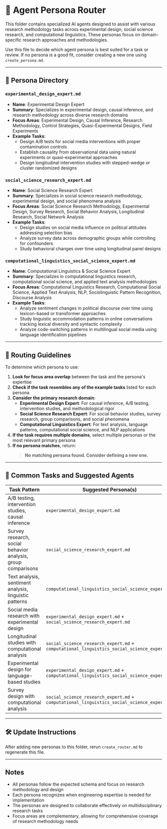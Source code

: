 # 🧭 Agent Persona Router

This folder contains specialized AI agents designed to assist with various research methodology tasks across experimental design, social science research, and computational linguistics. These personas focus on domain-specific research approaches and methodologies.

Use this file to decide which agent persona is best suited for a task or review. If no persona is a good fit, consider creating a new one using `create_persona.md`.

---

## 🧠 Persona Directory

### `experimental_design_expert.md`
- **Name**: Experimental Design Expert
- **Summary**: Specializes in experimental design, causal inference, and research methodology across diverse research domains
- **Focus Areas**: Experimental Design, Causal Inference, Research Methodology, Control Strategies, Quasi-Experimental Designs, Field Experiments
- **Example Tasks**:
  - Design A/B tests for social media interventions with proper contamination controls
  - Establish causality from observational data using natural experiments or quasi-experimental approaches
  - Design longitudinal intervention studies with stepped-wedge or cluster randomized designs

### `social_science_research_expert.md`
- **Name**: Social Science Research Expert
- **Summary**: Specializes in social science research methodology, experimental design, and social phenomena analysis
- **Focus Areas**: Social Science Research Methodology, Experimental Design, Survey Research, Social Behavior Analysis, Longitudinal Research, Social Network Analysis
- **Example Tasks**:
  - Design studies on social media influence on political attitudes addressing selection bias
  - Analyze survey data across demographic groups while controlling for confounders
  - Study behavioral changes over time using longitudinal panel designs

### `computational_linguistics_social_science_expert.md`
- **Name**: Computational Linguistics & Social Science Expert
- **Summary**: Specializes in computational linguistics research, computational social science, and applied text analysis methodologies
- **Focus Areas**: Computational Linguistics Research, Computational Social Science, Applied Text Analysis, NLP, Sociolinguistic Pattern Recognition, Discourse Analysis
- **Example Tasks**:
  - Analyze sentiment changes in political discourse over time using lexicon-based or transformer approaches
  - Study linguistic accommodation patterns in online conversations tracking lexical diversity and syntactic complexity
  - Analyze code-switching patterns in multilingual social media using language identification pipelines

---

## 📌 Routing Guidelines

To determine which persona to use:

1. **Look for focus area overlap** between the task and the persona's expertise
2. **Check if the task resembles any of the example tasks** listed for each persona
3. **Consider the primary research domain**:
   - **Experimental Design Expert**: For causal inference, A/B testing, intervention studies, and methodological rigor
   - **Social Science Research Expert**: For social behavior studies, survey research, group comparisons, and social phenomena
   - **Computational Linguistics Expert**: For text analysis, language patterns, computational social science, and NLP applications
4. **If the task requires multiple domains**, select multiple personas or the most relevant primary persona
5. **If no persona matches**, return:
   > **No matching persona found. Consider defining a new one.**

---

## 🔁 Common Tasks and Suggested Agents

| Task Pattern | Suggested Persona(s) |
|--------------|----------------------|
| A/B testing, intervention studies, causal inference | `experimental_design_expert.md` |
| Survey research, social behavior analysis, group comparisons | `social_science_research_expert.md` |
| Text analysis, sentiment analysis, linguistic patterns | `computational_linguistics_social_science_expert.md` |
| Social media research with experimental design | `experimental_design_expert.md` + `social_science_research_expert.md` |
| Longitudinal studies with computational analysis | `social_science_research_expert.md` + `computational_linguistics_social_science_expert.md` |
| Experimental design for language-based studies | `experimental_design_expert.md` + `computational_linguistics_social_science_expert.md` |
| Survey design with computational analysis | `social_science_research_expert.md` + `computational_linguistics_social_science_expert.md` |

---

## 🛠️ Update Instructions

After adding new personas to this folder, rerun `create_router.md` to regenerate this file.

---

## Notes

- All personas follow the expected schema and focus on research methodology and design
- Each persona recognizes when engineering expertise is needed for implementation
- The personas are designed to collaborate effectively on multidisciplinary research tasks
- Focus areas are complementary, allowing for comprehensive coverage of research methodology needs

